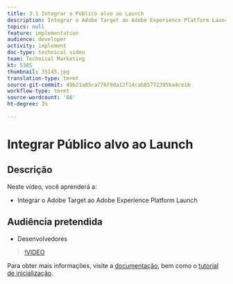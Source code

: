 ```yaml
---
title: 3.1 Integrar o Público alvo ao Launch
description: Integrar o Adobe Target ao Adobe Experience Platform Launch
topics: null
feature: implementation
audience: developer
activity: implement
doc-type: technical video
team: Technical Marketing
kt: 5385
thumbnail: 35145.jpg
translation-type: tm+mt
source-git-commit: 49b21a85ca776f9da12f14cab85772395ba4ce16
workflow-type: tm+mt
source-wordcount: '66'
ht-degree: 3%

---
```



# Integrar Público alvo ao Launch

## Descrição

Neste vídeo, você aprenderá a:

* Integrar o Adobe Target ao Adobe Experience Platform Launch

## Audiência pretendida

* Desenvolvedores

>[!VIDEO](https://video.tv.adobe.com/v/35145/?quality=12)

Para obter mais informações, visite a [documentação](https://docs.adobe.com/content/help/en/target/using/implement-target/client-side/deploy-at-js/cmp-implementing-target-using-adobe-launch.html), bem como o [tutorial de inicialização](https://docs.adobe.com/content/help/en/experience-cloud/implementing-in-websites-with-launch/index.html).
